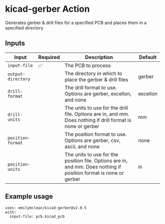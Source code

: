# kicad-gerber Action

Generates gerber & drill files for a specified PCB and places them in a specified directory

## Inputs

| Input              	| Required 	| Description                                                                                                       	| Default  	|
|--------------------	|----------	|-------------------------------------------------------------------------------------------------------------------	|----------	|
| `input-file`       	| ✅        	| The PCB to process                                                                                                	|          	|
| `output-directory` 	|          	| The directory in which to place the gerber & drill files                                                          	| gerber   	|
| `drill-format`     	|          	| The drill format to use. Options are gerber, excellon, and none                                                   	| excellon 	|
| `drill-units`      	|          	| The units to use for the drill file. Options are in, and mm. Does nothing if drill format is none or gerber       	| mm       	|
| `position-format`  	|          	| The position format to use. Options are gerber, csv, ascii, and none                                              	| none     	|
| `position-units`   	|          	| The units to use for the position file. Options are in, and mm. Does nothing if position format is none or gerber 	| in       	|

## Example usage
```
uses: emilymclean/kicad-gerber@v2.0.5
with:
  input-file: pcb.kicad_pcb
```
